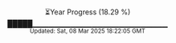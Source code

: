 <p align="center">
⏳Year Progress (18.29 %) <br>
█████▁▁▁▁▁▁▁▁▁▁▁▁▁▁▁▁▁▁▁▁▁▁▁▁▁ <br>
<sub>Updated: Sat, 08 Mar 2025 18:22:05 GMT</sub>
</p>

